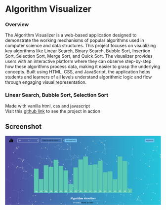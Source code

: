 # Algorithm Visualizer

### Overview
The Algorithm Visualizer is a web-based application designed to demonstrate the working mechanisms of popular algorithms used in computer science and data structures. This project focuses on visualizing key algorithms like Linear Search, Binary Search, Bubble Sort, Insertion Sort, Selection Sort, Merge Sort, and Quick Sort. The visualizer provides users with an interactive platform where they can observe step-by-step how these algorithms process data, making it easier to grasp the underlying concepts. Built using HTML, CSS, and JavaScript, the application helps students and learners of all levels understand algorithmic logic and flow through engaging visual representation.


### Linear Search, Bubble Sort, Selection Sort

Made with vanilla html, css and javascript
<br />
Visit this [github link](https://AKmahim.github.io/Algorithm-visualizer-vanillajs/) to see the project in action

## Screenshot

![Screenshot](screenshot.png)